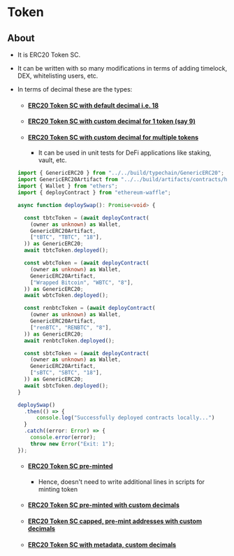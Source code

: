 # Token

## About

- It is ERC20 Token SC.
- It can be written with so many modifications in terms of adding timelock, DEX, whitelisting users, etc.
- In terms of decimal these are the types:

  - #### [ERC20 Token SC with default decimal i.e. 18](../contracts/ERC20Token.sol)
  - #### [ERC20 Token SC with custom decimal for 1 token (say 9)](../contracts/ERC20TokenD.sol)
  - #### [ERC20 Token SC with custom decimal for multiple tokens](../contracts/GenericERC20Token.sol)
    - It can be used in unit tests for DeFi applications like staking, vault, etc.

  ```ts
  import { GenericERC20 } from "../../build/typechain/GenericERC20";
  import GenericERC20Artifact from "../../build/artifacts/contracts/helper/GenericERC20.sol/GenericERC20.json";
  import { Wallet } from "ethers";
  import { deployContract } from "ethereum-waffle";

  async function deploySwap(): Promise<void> {

    const tbtcToken = (await deployContract(
      (owner as unknown) as Wallet,
      GenericERC20Artifact,
      ["tBTC", "TBTC", "18"],
    )) as GenericERC20;
    await tbtcToken.deployed();

    const wbtcToken = (await deployContract(
      (owner as unknown) as Wallet,
      GenericERC20Artifact,
      ["Wrapped Bitcoin", "WBTC", "8"],
    )) as GenericERC20;
    await wbtcToken.deployed();

    const renbtcToken = (await deployContract(
      (owner as unknown) as Wallet,
      GenericERC20Artifact,
      ["renBTC", "RENBTC", "8"],
    )) as GenericERC20;
    await renbtcToken.deployed();

    const sbtcToken = (await deployContract(
      (owner as unknown) as Wallet,
      GenericERC20Artifact,
      ["sBTC", "SBTC", "18"],
    )) as GenericERC20;
    await sbtcToken.deployed();
  }

  deploySwap()
    .then(() => {
        console.log("Successfully deployed contracts locally...")
    }
    .catch((error: Error) => {
      console.error(error);
      throw new Error("Exit: 1");
  });
  ```

  - #### [ERC20 Token SC pre-minted](../contracts/ERC20TokenM.sol)

    - Hence, doesn't need to write additional lines in scripts for minting token

  - #### [ERC20 Token SC pre-minted with custom decimals](../contracts/ERC20TokenDM.sol)
  - #### [ERC20 Token SC capped, pre-mint addresses with custom decimals](../contracts/ERC20TokenCapD.sol)
  - #### [ERC20 Token SC with metadata, custom decimals](../contracts/ERC20TokenMeta.sol)
